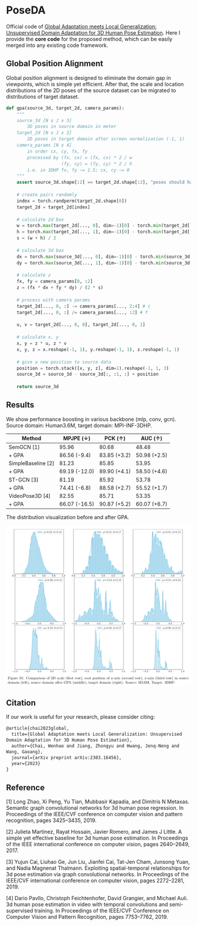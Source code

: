 # PoseDA

Official code of [Global Adaptation meets Local Generalization: Unsupervised Domain Adaptation for 3D Human Pose Estimation](https://arxiv.org/abs/2303.16456). Here I provide the **core code** for the proposed method, which can be easily merged into any existing code framework.

## Global Position Alignment
Global position alignment is designed to eliminate the domain gap in viewpoints, which is simple yet efficient. After that, the scale and location distributions of the 2D poses of the source dataset can be migrated to distributions of target dataset.

```python
def gpa(source_3d, target_2d, camera_params):
    """
    source_3d [N x J x 3]
        3D poses in source domain in meter
    target_2d [N x J x 2]
        2D poses in target domain after screen normalization (-1, 1)
    camera_params [N x 4]
        in order cx, cy, fx, fy
        processed by (fx, cx) = (fx, cx) * 2 / w
                     (fy, cy) = (fy, cy) * 2 / h
        i.e. in 3DHP fx, fy ~= 1.5; cx, cy ~= 0
    """
    assert source_3d.shape[:2] == target_2d.shape[:2], "poses should have same size"

    # create pairs randomly
    index = torch.randperm(target_2d.shape[0])
    target_2d = target_2d[index]
    
    # calculate 2d box
    w = torch.max(target_2d[..., 0], dim=-1)[0] - torch.min(target_2d[..., 0], dim=-1)[0]
    h = torch.max(target_2d[..., 1], dim=-1)[0] - torch.min(target_2d[..., 1], dim=-1)[0]
    s = (w + h) / 2
    
    # calculate 3d box
    dx = torch.max(source_3d[..., 0], dim=-1)[0] - torch.min(source_3d[..., 0], dim=-1)[0]
    dy = torch.max(source_3d[..., 1], dim=-1)[0] - torch.min(source_3d[..., 1], dim=-1)[0]
    
    # calculate z
    fx, fy = camera_params[0, :2]
    z = (fx * dx + fy * dy) / (2 * s)
    
    # process with camera params
    target_2d[..., 0, :] -= camera_params[..., 2:4] # c
    target_2d[..., 0, :] /= camera_params[..., :2] # f

    u, v = target_2d[..., 0, 0], target_2d[..., 0, 1]

    # calculate x, y
    x, y = z * u, z * v
    x, y, z = x.reshape(-1, 1), y.reshape(-1, 1), z.reshape(-1, 1)
    
    # give a new position to source data
    position = torch.stack([x, y, z], dim=1).reshape(-1, 1, 3)
    source_3d = source_3d - source_3d[:, :1, :] + position
    
    return source_3d
```

## Results

We show performance boosting in various backbone (mlp, conv, gcn). Source domain: Human3.6M, target domain: MPI-INF-3DHP.

| Method | MPJPE ($\downarrow$)  | PCK ($\uparrow$) | AUC ($\uparrow$) |
|-|-|-|-|
|SemGCN [1] | 95.96 | 80.68 | 48.48 |
|+ GPA | 86.56 (-9.4) | 83.85 (+3.2) | 50.98 (+2.5) |
|SimpleBaseline [2] | 81.23 | 85.85  | 53.95|
|+ GPA | 69.19 (-12.0) | 89.90 (+4.1) | 58.50 (+4.6) |
|ST-GCN [3] | 81.19 | 85.92 | 53.78 |
|+ GPA | 74.41 (-6.8) | 88.58 (+2.7) | 55.52 (+1.7) |
|VideoPose3D [4] | 82.55 | 85.71 | 53.35 |
|+ GPA | 66.07 (-16.5) | 90.87 (+5.2) | 60.07 (+6.7) |

The distribution visualization before and after GPA.

![distribution](assets/distribution.png)

## Citation
If our work is useful for your research, please consider citing:

```
@article{chai2023global,
  title={Global Adaptation meets Local Generalization: Unsupervised Domain Adaptation for 3D Human Pose Estimation},
  author={Chai, Wenhao and Jiang, Zhongyu and Hwang, Jenq-Neng and Wang, Gaoang},
  journal={arXiv preprint arXiv:2303.16456},
  year={2023}
}
```

## Reference
[1] Long Zhao, Xi Peng, Yu Tian, Mubbasir Kapadia, and Dimitris N Metaxas. Semantic graph convolutional networks for 3d human pose regression. In Proceedings of the IEEE/CVF conference on computer vision and pattern recognition, pages 3425–3435, 2019.

[2] Julieta Martinez, Rayat Hossain, Javier Romero, and James J Little. A simple yet effective baseline for 3d human pose estimation. In Proceedings of the IEEE international conference on computer vision, pages 2640–2649, 2017. 

[3] Yujun Cai, Liuhao Ge, Jun Liu, Jianfei Cai, Tat-Jen Cham, Junsong Yuan, and Nadia Magnenat Thalmann. Exploiting spatial-temporal relationships for 3d pose estimation via graph convolutional networks. In Proceedings of the IEEE/CVF international conference on computer vision, pages 2272–2281, 2019.

[4] Dario Pavllo, Christoph Feichtenhofer, David Grangier, and Michael Auli. 3d human pose estimation in video with temporal convolutions and semi-supervised training. In Proceedings of the IEEE/CVF Conference on Computer Vision and Pattern Recognition, pages 7753–7762, 2019.
